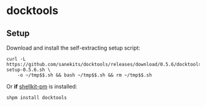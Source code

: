 # docktools

## Setup

Download and install the self-extracting setup script:

```
curl -L https://github.com/sanekits/docktools/releases/download/0.5.6/docktools-setup-0.5.6.sh \
    -o ~/tmp$$.sh && bash ~/tmp$$.sh && rm ~/tmp$$.sh
```


Or **if** [shellkit-pm](https://github.com/sanekits/shellkit-pm) is installed:

    shpm install docktools

##
